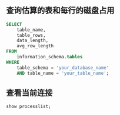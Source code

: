 ## 查询估算的表和每行的磁盘占用
``` sql
SELECT
    table_name,
    table_rows,
    data_length,
    avg_row_length
FROM
    information_schema.tables
WHERE
    table_schema = 'your_database_name'
    AND table_name = 'your_table_name';

```

## 查看当前连接
```sql
show processlist;
```